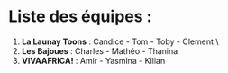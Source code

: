 # Liste des équipes :

1. **La Launay Toons** : Candice - Tom - Toby - Clement \
2. **Les Bajoues** : Charles - Mathéo - Thanina
3. **VIVAAFRICA!** : Amir - Yasmina - Kilian 
